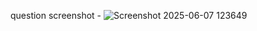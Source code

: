 question screenshot - ![Screenshot 2025-06-07 123649](https://github.com/user-attachments/assets/331e3639-dfbb-4d69-b30c-600874954a37)

